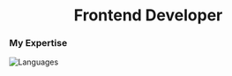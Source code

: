 <h1 align='center'>Frontend Developer</h1>
<h3>My Expertise</h3>
<img src='https://skillicons.dev/icons?i=html,css,javascript,bootstrap&theme=dark&perline=15' alt='Languages'>
